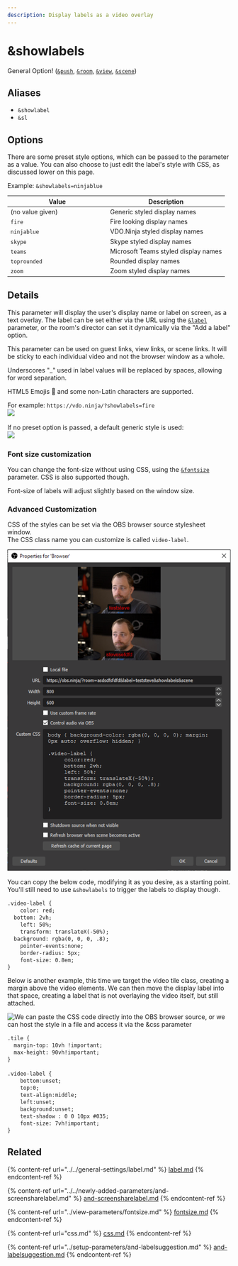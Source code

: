 ```yaml
---
description: Display labels as a video overlay
---
```


# \&showlabels

General Option! ([`&push`](../../source-settings/push.md), [`&room`](../../general-settings/room.md), [`&view`](../view-parameters/view.md), [`&scene`](../view-parameters/scene.md))

## Aliases

* `&showlabel`
* `&sl`

## Options

There are some preset style options, which can be passed to the parameter as a value. You can also choose to just edit the label's style with CSS, as discussed lower on this page.

Example: `&showlabels=ninjablue`

<table><thead><tr><th width="210.9699570815451">Value</th><th>Description</th></tr></thead><tbody><tr><td>(no value given)</td><td>Generic styled display names</td></tr><tr><td><code>fire</code></td><td>Fire looking display names</td></tr><tr><td><code>ninjablue</code></td><td>VDO.Ninja styled display names</td></tr><tr><td><code>skype</code></td><td>Skype styled display names</td></tr><tr><td><code>teams</code></td><td>Microsoft Teams styled display names</td></tr><tr><td><code>toprounded</code></td><td>Rounded display names</td></tr><tr><td><code>zoom</code></td><td>Zoom styled display names</td></tr></tbody></table>

## Details

This parameter will display the user's display name or label on screen, as a text overlay. The label can be set either via the URL using the [`&label`](../../general-settings/label.md) parameter, or the room's director can set it dynamically via the "Add a label" option.

This parameter can be used on guest links, view links, or scene links. It will be sticky to each individual video and not the browser window as a whole.

Underscores "\_" used in label values will be replaced by spaces, allowing for word separation.

HTML5 Emojis 🎈 and some non-Latin characters are supported.

For example: `https://vdo.ninja/?showlabels=fire`\
![](<../../.gitbook/assets/image (54).png>)

If no preset option is passed, a default generic style is used:\
![](<../../.gitbook/assets/image (119).png>)

### Font size customization

You can change the font-size without using CSS, using the [`&fontsize`](../view-parameters/fontsize.md) parameter. CSS is also supported though.

Font-size of labels will adjust slightly based on the window size.

### Advanced Customization

CSS of the styles can be set via the OBS browser source stylesheet window.\
The CSS class name you can customize is called `video-label`.

![An example of how to set a custom CSS style for labels](<../../.gitbook/assets/image (16) (1) (1).png>)

You can copy the below code, modifying it as you desire, as a starting point. You'll still need to use `&showlabels` to trigger the labels to display though.

```
.video-label {
	color: red;
  bottom: 2vh;
	left: 50%;
	transform: translateX(-50%);
  background: rgba(0, 0, 0, .8);
	pointer-events:none;
	border-radius: 5px;
	font-size: 0.8em;
}
```

Below is another example, this time we target the video tile class, creating a margin above the video elements. We can then move the display label into that space, creating a label that is not overlaying the video itself, but still attached.

![We can paste the CSS code directly into the OBS browser source, or we can host the style in a file and access it via the \&css parameter](<../../.gitbook/assets/image (41) (1).png>)

```
.tile {
  margin-top: 10vh !important;
  max-height: 90vh!important;
}

.video-label {
	bottom:unset;
	top:0;
	text-align:middle;
	left:unset;
	background:unset;
	text-shadow : 0 0 10px #035;
	font-size: 7vh!important;
}
```

## Related

{% content-ref url="../../general-settings/label.md" %}
[label.md](../../general-settings/label.md)
{% endcontent-ref %}

{% content-ref url="../../newly-added-parameters/and-screensharelabel.md" %}
[and-screensharelabel.md](../../newly-added-parameters/and-screensharelabel.md)
{% endcontent-ref %}

{% content-ref url="../view-parameters/fontsize.md" %}
[fontsize.md](../view-parameters/fontsize.md)
{% endcontent-ref %}

{% content-ref url="css.md" %}
[css.md](css.md)
{% endcontent-ref %}

{% content-ref url="../setup-parameters/and-labelsuggestion.md" %}
[and-labelsuggestion.md](../setup-parameters/and-labelsuggestion.md)
{% endcontent-ref %}
